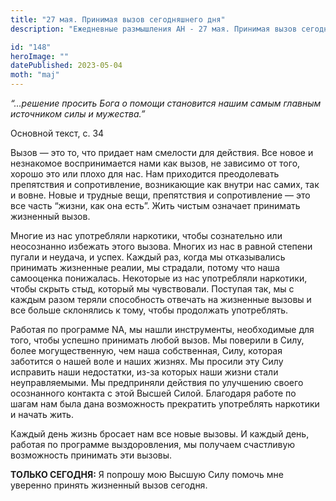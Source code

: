 ```yaml
---
title: "27 мая. Принимая вызов сегодняшнего дня"
description: "Ежедневные размышления АН - 27 мая. Принимая вызов сегодняшнего дня"

id: "148"
heroImage: ""
datePublished: 2023-05-04
moth: "maj"
---
```


_“…решение просить Бога о помощи становится нашим самым главным источником
силы и мужества.”_

Основной текст, с. 34

Вызов — это то, что придает нам смелости для действия. Все новое и незнакомое
воспринимается нами как вызов, не зависимо от того, хорошо это или плохо для
нас. Нам приходится преодолевать препятствия и сопротивление, возникающие как
внутри нас самих, так и вовне. Новые и трудные вещи, препятствия и
сопротивление — это все часть “жизни, как она есть”. Жить чистым означает
принимать жизненный вызов.

Многие из нас употребляли наркотики, чтобы сознательно или неосознанно
избежать этого вызова. Многих из нас в равной степени пугали и неудача, и
успех. Каждый раз, когда мы отказывались принимать жизненные реалии, мы
страдали, потому что наша самооценка понижалась. Некоторые из нас употребляли
наркотики, чтобы скрыть стыд, который мы чувствовали. Поступая так, мы с
каждым разом теряли способность отвечать на жизненные вызовы и все больше
склонялись к тому, чтобы продолжать употреблять.

Работая по программе NA, мы нашли инструменты, необходимые для того, чтобы
успешно принимать любой вызов. Мы поверили в Силу, более могущественную, чем
наша собственная, Силу, которая заботится о нашей воле и наших жизнях. Мы
просили эту Силу исправить наши недостатки, из-за которых наши жизни стали
неуправляемыми. Мы предприняли действия по улучшению своего осознанного
контакта с этой Высшей Силой. Благодаря работе по шагам нам была дана
возможность прекратить употреблять наркотики и начать жить.

Каждый день жизнь бросает нам все новые вызовы. И каждый день, работая по
программе выздоровления, мы получаем счастливую возможность принимать эти
вызовы.

**ТОЛЬКО СЕГОДНЯ:** Я попрошу мою Высшую Силу помочь мне уверенно принять
жизненный вызов сегодня.

